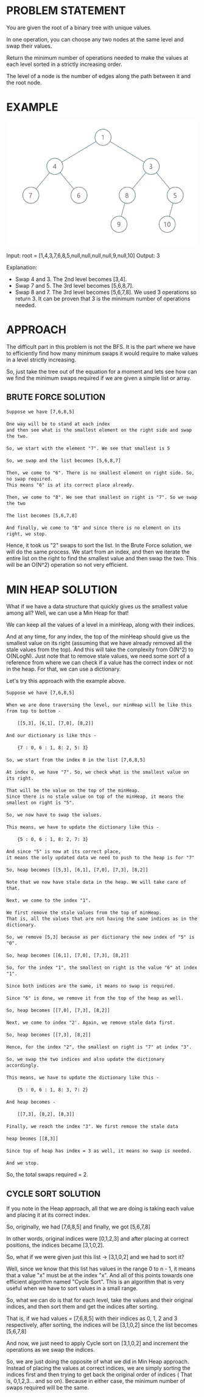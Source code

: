 # PROBLEM STATEMENT

You are given the root of a binary tree with unique values.

In one operation, you can choose any two nodes at the same level and swap their values.

Return the minimum number of operations needed to make the values at each level sorted in a strictly increasing order.

The level of a node is the number of edges along the path between it and the root node.

# EXAMPLE

![alt text](image.png)

Input: root = [1,4,3,7,6,8,5,null,null,null,null,9,null,10]
Output: 3

Explanation:
- Swap 4 and 3. The 2nd level becomes [3,4].
- Swap 7 and 5. The 3rd level becomes [5,6,8,7].
- Swap 8 and 7. The 3rd level becomes [5,6,7,8].
We used 3 operations so return 3.
It can be proven that 3 is the minimum number of operations needed.

# APPROACH

The difficult part in this problem is not the BFS. It is the part where we have to efficiently find how many minimum swaps it would require to make values in a level strictly increasing.

So, just take the tree out of the equation for a moment and lets see how can we find the minimum swaps required if we are given a simple list or array.

## BRUTE FORCE SOLUTION

    Suppose we have [7,6,8,5]

    One way will be to stand at each index 
    and then see what is the smallest element on the right side and swap the two.

    So, we start with the element "7". We see that smallest is 5

    So, we swap and the list becomes [5,6,8,7]

    Then, we come to "6". There is no smallest element on right side. So, no swap required.
    This means "6" is at its correct place already.

    Then, we come to "8". We see that smallest on right is "7". So we swap the two

    The list becomes [5,6,7,8]

    And finally, we come to "8" and since there is no element on its right, we stop.

Hence, it took us "2" swaps to sort the list.
In the Brute Force solution, we will do the same process. We start from an index, and then we iterate the entire list on the right to find the smallest value and then swap the two. This will be an O(N^2) operation so not very efficient.

# MIN HEAP SOLUTION

What if we have a data structure that quickly gives us the smallest value among all? Well, we can use a Min Heap for that!

We can keep all the values of a level in a minHeap, along with their indices.

And at any time, for any index, the top of the minHeap should give us the smallest value on its right (assuming that we have already removed all the stale values from the top). And this will take the complexity from O(N^2) to O(NLogN). Just note that to remove stale values, we need some sort of a reference from where we can check if a value has the correct index or not in the heap. For that, we can use a dictionary.

Let's try this approach with the example above.

    Suppose we have [7,6,8,5]

    When we are done traversing the level, our minHeap will be like this from top to bottom -

        [[5,3], [6,1], [7,0], [8,2]]
        
    And our dictionary is like this - 

        {7 : 0, 6 : 1, 8: 2, 5: 3}
        
    So, we start from the index 0 in the list [7,6,8,5]

    At index 0, we have "7". So, we check what is the smallest value on its right.

    That will be the value on the top of the minHeap. 
    Since there is no stale value on top of the minHeap, it means the smallest on right is "5".

    So, we now have to swap the values.

    This means, we have to update the dictionary like this - 

        {5 : 0, 6 : 1, 8: 2, 7: 3}
        
    And since "5" is now at its correct place, 
    it means the only updated data we need to push to the heap is for "7"

    So, heap becomes [[5,3], [6,1], [7,0], [7,3], [8,2]]

    Note that we now have stale data in the heap. We will take care of that.

    Next, we come to the index "1".

    We first remove the stale values from the top of minHeap. 
    That is, all the values that are not having the same indices as in the dictionary.

    So, we remove [5,3] because as per dictionary the new index of "5" is "0".

    So, heap becomes [[6,1], [7,0], [7,3], [8,2]]

    So, for the index "1", the smallest on right is the value "6" at index "1".

    Since both indices are the same, it means no swap is required. 

    Since "6" is done, we remove it from the top of the heap as well.

    So, heap becomes [[7,0], [7,3], [8,2]]

    Next, we come to index "2'. Again, we remove stale data first.

    So, heap becomes [[7,3], [8,2]]

    Hence, for the index "2", the smallest on right is "7" at index "3".

    So, we swap the two indices and also update the dictionary accordingly.

    This means, we have to update the dictionary like this - 

        {5 : 0, 6 : 1, 8: 3, 7: 2}
        
    And heap becomes -
        
        [[7,3], [8,2], [8,3]]
        
    Finally, we reach the index "3". We first remove the stale data

    heap beomes [[8,3]]

    Since top of heap has index = 3 as well, it means no swap is needed.

    And we stop.

So, the total swaps required = 2.

## CYCLE SORT SOLUTION

If you note in the Heap approach, all that we are doing is taking each value and placing it at its correct index.

So, originally, we had [7,6,8,5] and finally, we got [5,6,7,8]

In other words, original indices were [0,1,2,3] and after placing at correct positions, the indices became [3,1,0,2].

So, what if we were given just this list -> [3,1,0,2] and we had to sort it?

Well, since we know that this list has values in the range 0 to n - 1, it means that a value "x" must be at the index "x". And all of this points towards one efficient algorithm named "Cycle Sort". This is an algorithm that is very useful when we have to sort values in a small range.

So, what we can do is that for each level, take the values and their original indices, and then sort them and get the indices after sorting.

That is, if we had values = [7,6,8,5] with their indices as 0, 1, 2 and 3 respectively, after sorting, the indices will be [3,1,0,2] since the list becomes [5,6,7,8]

And now, we just need to apply Cycle sort on [3,1,0,2] and increment the operations as we swap the indices.

So, we are just doing the opposite of what we did in Min Heap approach. Instead of placing the values at correct indices, we are simply sorting the indices first and then trying to get back the original order of indices ( That is, 0,1,2,3... and so on). Because in either case, the minimum number of swaps required will be the same.